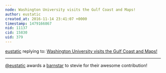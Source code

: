 ```yaml
---
node: Washington University visits the Gulf Coast and Maps! 
author: eustatic
created_at: 2016-11-14 23:41:07 +0000
timestamp: 1479166867
nid: 11137
cid: 15830
uid: 379
---
```




[eustatic](../profile/eustatic) replying to: [Washington University visits the Gulf Coast and Maps! ](../notes/stevie/09-12-2014/washington-university-visits-the-gulf-coast-and-maps)

----
[@eustatic](/profile/eustatic) awards a <a href="//publiclab.org/wiki/barnstars">barnstar</a> to stevie for their awesome contribution!
